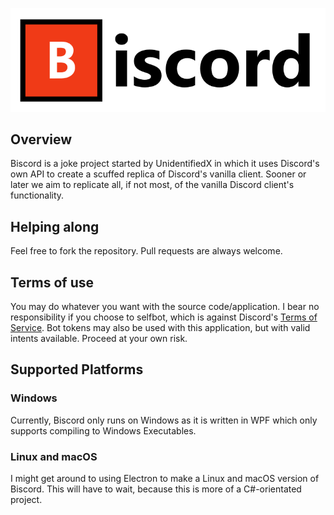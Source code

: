 <p align="center">
  <img src="https://github.com/UnidentifiedX/Biscord/blob/master/Biscord.png?raw=true" alt="Biscord Logo"/>
</p>

## Overview
Biscord is a joke project started by UnidentifiedX in which it uses Discord's own API to create a scuffed replica of Discord's vanilla client. Sooner or later we aim to replicate
all, if not most, of the vanilla Discord client's functionality.

## Helping along
Feel free to fork the repository. Pull requests are always welcome.

## Terms of use
You may do whatever you want with the source code/application. I bear no responsibility if you choose to selfbot, which is against Discord's [Terms of Service](https://discord.com/terms).
Bot tokens may also be used with this application, but with valid intents available. Proceed at your own risk.

## Supported Platforms
### Windows
Currently, Biscord only runs on Windows as it is written in WPF which only supports compiling to Windows Executables. 

### Linux and macOS
I might get around to using Electron to make a Linux and macOS version of Biscord. This will have to wait, because this is more of a C#-orientated project.
